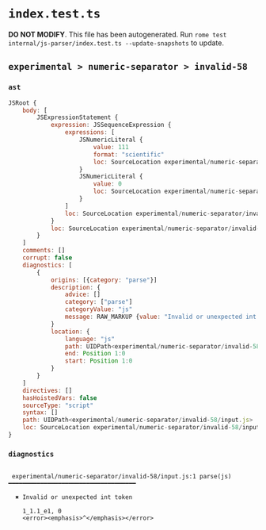 # `index.test.ts`

**DO NOT MODIFY**. This file has been autogenerated. Run `rome test internal/js-parser/index.test.ts --update-snapshots` to update.

## `experimental > numeric-separator > invalid-58`

### `ast`

```javascript
JSRoot {
	body: [
		JSExpressionStatement {
			expression: JSSequenceExpression {
				expressions: [
					JSNumericLiteral {
						value: 111
						format: "scientific"
						loc: SourceLocation experimental/numeric-separator/invalid-58/input.js 1:0-1:8
					}
					JSNumericLiteral {
						value: 0
						loc: SourceLocation experimental/numeric-separator/invalid-58/input.js 1:10-1:11
					}
				]
				loc: SourceLocation experimental/numeric-separator/invalid-58/input.js 1:0-1:11
			}
			loc: SourceLocation experimental/numeric-separator/invalid-58/input.js 1:0-1:11
		}
	]
	comments: []
	corrupt: false
	diagnostics: [
		{
			origins: [{category: "parse"}]
			description: {
				advice: []
				category: ["parse"]
				categoryValue: "js"
				message: RAW_MARKUP {value: "Invalid or unexpected int token"}
			}
			location: {
				language: "js"
				path: UIDPath<experimental/numeric-separator/invalid-58/input.js>
				end: Position 1:0
				start: Position 1:0
			}
		}
	]
	directives: []
	hasHoistedVars: false
	sourceType: "script"
	syntax: []
	path: UIDPath<experimental/numeric-separator/invalid-58/input.js>
	loc: SourceLocation experimental/numeric-separator/invalid-58/input.js 1:0-2:0
}
```

### `diagnostics`

```

 experimental/numeric-separator/invalid-58/input.js:1 parse(js) ━━━━━━━━━━━━━━━━━━━━━━━━━━━━━━━━━━━━

  ✖ Invalid or unexpected int token

    1_1.1_e1, 0
    <error><emphasis>^</emphasis></error>


```

